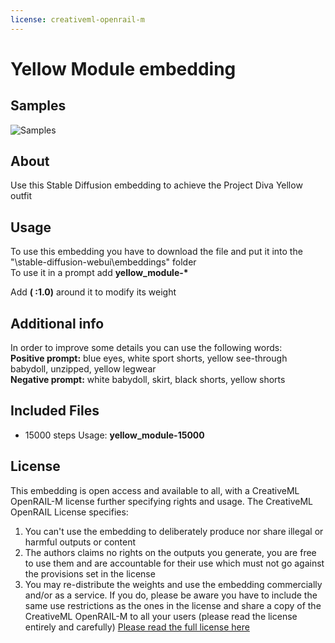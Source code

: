 ```yaml
---
license: creativeml-openrail-m
---
```


# Yellow Module embedding

## Samples

<img alt="Samples" src="https://huggingface.co/datasets/DJSoft/yellow_module/resolve/main/samples.jpg" style="max-height: 80vh"/>

## About

Use this Stable Diffusion embedding to achieve the Project Diva Yellow outfit

## Usage

To use this embedding you have to download the file and put it into the "\stable-diffusion-webui\embeddings" folder  
To use it in a prompt add __yellow_module-*__ 

Add **( :1.0)** around it to modify its weight  

## Additional info

In order to improve some details you can use the following words:  
**Positive prompt:** blue eyes, white sport shorts, yellow see-through babydoll, unzipped, yellow legwear  
**Negative prompt:** white babydoll, skirt, black shorts, yellow shorts  

## Included Files
- 15000 steps Usage: **yellow_module-15000**

## License

This embedding is open access and available to all, with a CreativeML OpenRAIL-M license further specifying rights and usage. The CreativeML OpenRAIL License specifies:

1. You can't use the embedding to deliberately produce nor share illegal or harmful outputs or content
2. The authors claims no rights on the outputs you generate, you are free to use them and are accountable for their use which must not go against the provisions set in the license
3. You may re-distribute the weights and use the embedding commercially and/or as a service. If you do, please be aware you have to include the same use restrictions as the ones in the license and share a copy of the CreativeML OpenRAIL-M to all your users (please read the license entirely and carefully) [Please read the full license here](https://huggingface.co/spaces/CompVis/stable-diffusion-license)